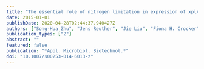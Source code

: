 ```yaml
---
title: "The essential role of nitrogen limitation in expression of xplA and degradation of hexahydro-1,3,5-trinitro-1,3,5-triazine (RDX) in Gordonia sp. strain KTR9"
date: 2015-01-01
publishDate: 2020-04-28T02:44:37.940427Z
authors: ["Song-Hua Zhu", "Jens Reuther", "Jie Liu", "Fiona H. Crocker", "Karl J. Indest", "Lindsay D. Eltis", "William W. Mohn"]
publication_types: ["2"]
abstract: ""
featured: false
publication: "*Appl. Microbiol. Biotechnol.*"
doi: "10.1007/s00253-014-6013-z"
---
```


